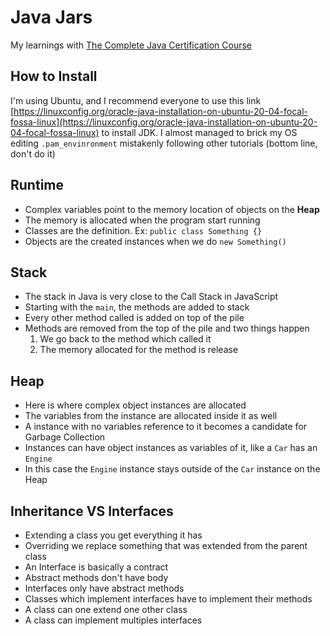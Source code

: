 # Java Jars
My learnings with [The Complete Java Certification Course](https://www.udemy.com/course/master-practical-java-development)

## How to Install
I'm using Ubuntu, and I recommend everyone to use this link [https://linuxconfig.org/oracle-java-installation-on-ubuntu-20-04-focal-fossa-linux](https://linuxconfig.org/oracle-java-installation-on-ubuntu-20-04-focal-fossa-linux) to install JDK. I almost managed to brick my OS editing `.pam_envinronment` mistakenly following other tutorials (bottom line, don't do it)

## Runtime
- Complex variables point to the memory location of objects on the **Heap**
- The memory is allocated when the program start running
- Classes are the definition. Ex: `public class Something {}`
- Objects are the created instances when we do `new Something()`

## Stack
- The stack in Java is very close to the Call Stack in JavaScript
- Starting with the `main`, the methods are added to stack
- Every other method called is added on top of the pile
- Methods are removed from the top of the pile and two things happen
  1. We go back to the method which called it
  2. The memory allocated for the method is release

## Heap
- Here is where complex object instances are allocated
- The variables from the instance are allocated inside it as well   
- A instance with no variables reference to it becomes a candidate for Garbage Collection
- Instances can have object instances as variables of it, like a `Car` has an `Engine`
- In this case the `Engine` instance stays outside of the `Car` instance on the Heap

## Inheritance VS Interfaces
- Extending a class you get everything it has
- Overriding we replace something that was extended from the parent class
- An Interface is basically a contract
- Abstract methods don't have body
- Interfaces only have abstract methods
- Classes which implement interfaces have to implement their methods
- A class can one extend one other class
- A class can implement multiples interfaces